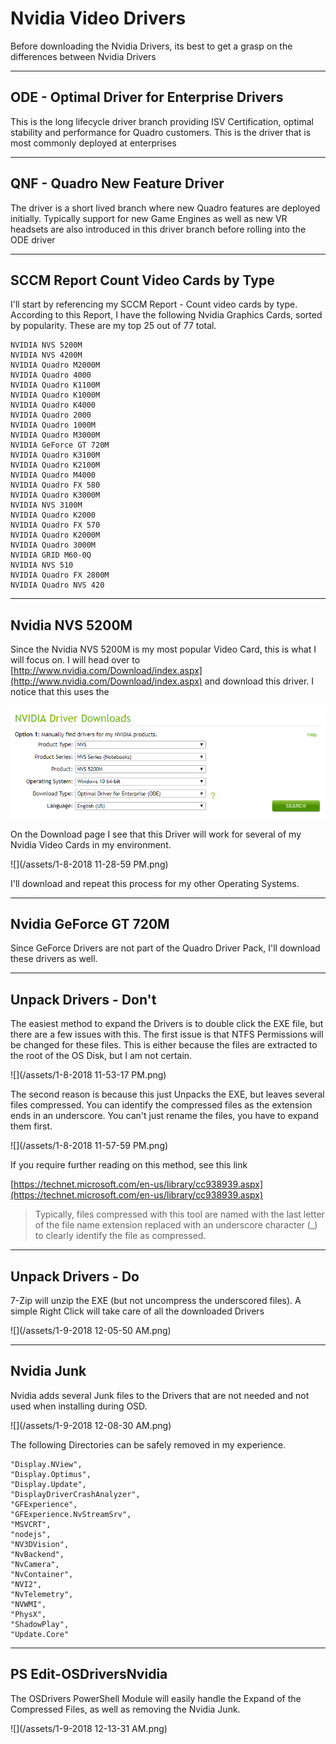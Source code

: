 # Nvidia Video Drivers

Before downloading the Nvidia Drivers, its best to get a grasp on the differences between Nvidia Drivers

---

## ODE - Optimal Driver for Enterprise Drivers

This is the long lifecycle driver branch providing ISV Certification, optimal stability and performance for Quadro customers. This is the driver that is most commonly deployed at enterprises

---

## QNF - Quadro New Feature Driver

The driver is a short lived branch where new Quadro features are deployed initially. Typically support for new Game Engines as well as new VR headsets are also introduced in this driver branch before rolling into the ODE driver

---

## SCCM Report Count Video Cards by Type

I'll start by referencing my SCCM Report - Count video cards by type.  According to this Report, I have the following Nvidia Graphics Cards, sorted by popularity.  These are my top 25 out of 77 total.

```
NVIDIA NVS 5200M
NVIDIA NVS 4200M
NVIDIA Quadro M2000M
NVIDIA Quadro 4000
NVIDIA Quadro K1100M
NVIDIA Quadro K1000M
NVIDIA Quadro K4000
NVIDIA Quadro 2000
NVIDIA Quadro 1000M
NVIDIA Quadro M3000M
NVIDIA GeForce GT 720M
NVIDIA Quadro K3100M
NVIDIA Quadro K2100M
NVIDIA Quadro M4000
NVIDIA Quadro FX 580
NVIDIA Quadro K3000M
NVIDIA NVS 3100M
NVIDIA Quadro K2000
NVIDIA Quadro FX 570
NVIDIA Quadro K2000M
NVIDIA Quadro 3000M
NVIDIA GRID M60-0Q
NVIDIA NVS 510
NVIDIA Quadro FX 2800M
NVIDIA Quadro NVS 420
```

---

## Nvidia NVS 5200M

Since the Nvidia NVS 5200M is my most popular Video Card, this is what I will focus on.  I will head over to [http://www.nvidia.com/Download/index.aspx](http://www.nvidia.com/Download/index.aspx) and download this driver.  I notice that this uses the

![](/assets/2017-11-02_10-46-51.png)

On the Download page I see that this Driver will work for several of my Nvidia Video Cards in my environment.

![](/assets/1-8-2018 11-28-59 PM.png)

I'll download and repeat this process for my other Operating Systems.

---

## Nvidia GeForce GT 720M

Since GeForce Drivers are not part of the Quadro Driver Pack, I'll download these drivers as well.

---

## Unpack Drivers - Don't

The easiest method to expand the Drivers is to double click the EXE file, but there are a few issues with this.  The first issue is that NTFS Permissions will be changed for these files.  This is either because the files are extracted to the root of the OS Disk, but I am not certain.

![](/assets/1-8-2018 11-53-17 PM.png)

The second reason is because this just Unpacks the EXE, but leaves several files compressed.  You can identify the compressed files as the extension ends in an underscore.  You can't just rename the files, you have to expand them first.

![](/assets/1-8-2018 11-57-59 PM.png)

If you require further reading on this method, see this link

[https://technet.microsoft.com/en-us/library/cc938939.aspx](https://technet.microsoft.com/en-us/library/cc938939.aspx)

> Typically, files compressed with this tool are named with the last letter of the file name extension replaced with an underscore character \(\_\) to clearly identify the file as compressed.

---

## Unpack Drivers - Do

7-Zip will unzip the EXE \(but not uncompress the underscored files\).  A simple Right Click will take care of all the downloaded Drivers

![](/assets/1-9-2018 12-05-50 AM.png)

---

## Nvidia Junk

Nvidia adds several Junk files to the Drivers that are not needed and not used when installing during OSD.

![](/assets/1-9-2018 12-08-30 AM.png)

The following Directories can be safely removed in my experience.

```
"Display.NView",
"Display.Optimus",
"Display.Update",
"DisplayDriverCrashAnalyzer",
"GFExperience",
"GFExperience.NvStreamSrv",
"MSVCRT",
"nodejs",
"NV3DVision",
"NvBackend",
"NvCamera",
"NvContainer",
"NVI2",
"NvTelemetry",
"NVWMI",
"PhysX",
"ShadowPlay",
"Update.Core"
```

---

## PS Edit-OSDriversNvidia

The OSDrivers PowerShell Module will easily handle the Expand of the Compressed Files, as well as removing the Nvidia Junk.

![](/assets/1-9-2018 12-13-31 AM.png)

